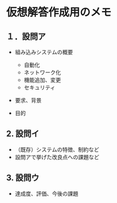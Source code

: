 # 仮想解答作成用のメモ

## １．設問ア
- 組み込みシステムの概要
    - 自動化
    - ネットワーク化
    - 機能追加、変更
    - セキュリティ

- 要求、背景
- 目的

## 2. 設問イ
- （既存）システムの特徴、制約など
- 設問アで挙げた改良点への課題など

## 3. 設問ウ
- 達成度、評価、今後の課題
